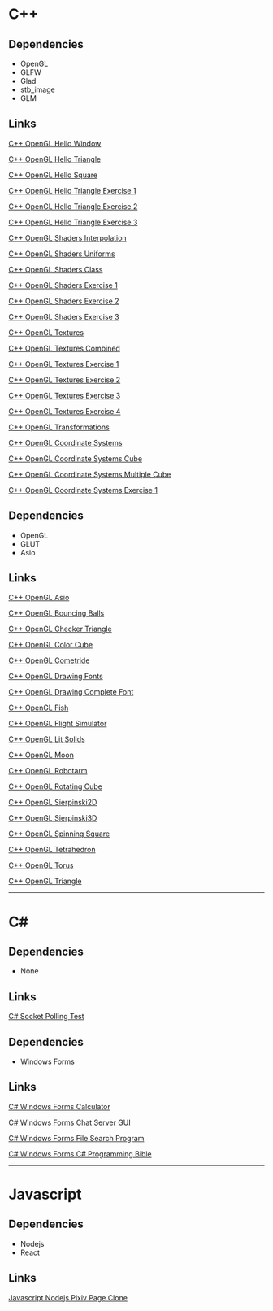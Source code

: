 # C++

## Dependencies
- OpenGL
- GLFW
- Glad
- stb_image
- GLM

## Links

[C++ OpenGL Hello Window](https://github.com/C13H12N4O2/playground/tree/main/C%2B%2B%20OpenGL%20Hello%20Window)

[C++ OpenGL Hello Triangle](https://github.com/C13H12N4O2/playground/tree/main/C%2B%2B%20OpenGL%20Hello%20Triangle)

[C++ OpenGL Hello Square](https://github.com/C13H12N4O2/playground/tree/main/C%2B%2B%20OpenGL%20Hello%20Square)

[C++ OpenGL Hello Triangle Exercise 1](https://github.com/C13H12N4O2/playground/tree/main/C%2B%2B%20OpenGL%20Hello%20Triangle%20Exercise%201)

[C++ OpenGL Hello Triangle Exercise 2](https://github.com/C13H12N4O2/playground/tree/main/C%2B%2B%20OpenGL%20Hello%20Triangle%20Exercise%202)

[C++ OpenGL Hello Triangle Exercise 3](https://github.com/C13H12N4O2/playground/tree/main/C%2B%2B%20OpenGL%20Hello%20Triangle%20Exercise%203)

[C++ OpenGL Shaders Interpolation](https://github.com/C13H12N4O2/playground/tree/main/C%2B%2B%20OpenGL%20Shaders%20Interpolation)

[C++ OpenGL Shaders Uniforms](https://github.com/C13H12N4O2/playground/tree/main/C%2B%2B%20OpenGL%20Shaders%20Uniforms)

[C++ OpenGL Shaders Class](https://github.com/C13H12N4O2/playground/tree/main/C%2B%2B%20OpenGL%20Shaders%20Class)

[C++ OpenGL Shaders Exercise 1](https://github.com/C13H12N4O2/playground/tree/main/C%2B%2B%20OpenGL%20Shaders%20Exercies%201)

[C++ OpenGL Shaders Exercise 2](https://github.com/C13H12N4O2/playground/tree/main/C%2B%2B%20OpenGL%20Shaders%20Exercise%202)

[C++ OpenGL Shaders Exercise 3](https://github.com/C13H12N4O2/playground/tree/main/C%2B%2B%20OpenGL%20Shaders%20Exercise%203)

[C++ OpenGL Textures](https://github.com/C13H12N4O2/playground/tree/main/C%2B%2B%20OpenGL%20Textures)

[C++ OpenGL Textures Combined](https://github.com/C13H12N4O2/playground/tree/main/C%2B%2B%20OpenGL%20Textures%20Combined)

[C++ OpenGL Textures Exercise 1](https://github.com/C13H12N4O2/playground/tree/main/C%2B%2B%20OpenGL%20Textures%20Exercise%201)

[C++ OpenGL Textures Exercise 2](https://github.com/C13H12N4O2/playground/tree/main/C%2B%2B%20OpenGL%20Textures%20Exercies%202)

[C++ OpenGL Textures Exercise 3](https://github.com/C13H12N4O2/playground/tree/main/C%2B%2B%20OpenGL%20Textures%20Exercies%203)

[C++ OpenGL Textures Exercise 4](https://github.com/C13H12N4O2/playground/tree/main/C%2B%2B%20OpenGL%20Textures%20Exercise%204)

[C++ OpenGL Transformations](https://github.com/C13H12N4O2/playground/tree/main/C%2B%2B%20OpenGL%20Transformations)

[C++ OpenGL Coordinate Systems](https://github.com/C13H12N4O2/playground/tree/main/C%2B%2B%20OpenGL%20Coordinate%20Systems)

[C++ OpenGL Coordinate Systems Cube](https://github.com/C13H12N4O2/playground/tree/main/C%2B%2B%20OpenGL%20Coordinate%20Systems%20Cube)

[C++ OpenGL Coordinate Systems Multiple Cube](https://github.com/C13H12N4O2/playground/tree/main/C%2B%2B%20OpenGL%20Coordinate%20Systems%20multiple%20Cubes)

[C++ OpenGL Coordinate Systems Exercise 1](https://github.com/C13H12N4O2/playground/tree/main/C%2B%2B%20OpenGL%20Coordinate%20Systems%20Exercise%201)



## Dependencies
- OpenGL
- GLUT
- Asio

## Links

[C++ OpenGL Asio](https://github.com/C13H12N4O2/playground/tree/main/C%2B%2B%20OpenGL%20Asio%20Test)

[C++ OpenGL Bouncing Balls](https://github.com/C13H12N4O2/playground/tree/main/C%2B%2B%20OpenGL%20Bouncing%20Balls)

[C++ OpenGL Checker Triangle](https://github.com/C13H12N4O2/playground/tree/main/C%2B%2B%20OpenGL%20Checker%20Triangle)

[C++ OpenGL Color Cube](https://github.com/C13H12N4O2/playground/tree/main/C%2B%2B%20OpenGL%20Color%20Cube)

[C++ OpenGL Cometride](https://github.com/C13H12N4O2/playground/tree/main/C%2B%2B%20OpenGL%20Cometride)

[C++ OpenGL Drawing Fonts](https://github.com/C13H12N4O2/playground/tree/main/C%2B%2B%20OpenGL%20Drawing%20Fonts)

[C++ OpenGL Drawing Complete Font](https://github.com/C13H12N4O2/playground/tree/main/C%2B%2B%20OpenGL%20Drawing%20a%20Complete%20Font)

[C++ OpenGL Fish](https://github.com/C13H12N4O2/playground/tree/main/C%2B%2B%20OpenGL%20Fish)

[C++ OpenGL Flight Simulator](https://github.com/C13H12N4O2/playground/tree/main/C%2B%2B%20OpenGL%20Flight%20Simulator)

[C++ OpenGL Lit Solids](https://github.com/C13H12N4O2/playground/tree/main/C%2B%2B%20OpenGL%20Lit%20Solids)

[C++ OpenGL Moon](https://github.com/C13H12N4O2/playground/tree/main/C%2B%2B%20OpenGL%20Moon)

[C++ OpenGL Robotarm](https://github.com/C13H12N4O2/playground/tree/main/C%2B%2B%20OpenGL%20Robotarm)

[C++ OpenGL Rotating Cube](https://github.com/C13H12N4O2/playground/tree/main/C%2B%2B%20OpenGL%20Rotating%20Cube)

[C++ OpenGL Sierpinski2D](https://github.com/C13H12N4O2/playground/tree/main/C%2B%2B%20OpenGL%20Sierpinski2D)

[C++ OpenGL Sierpinski3D](https://github.com/C13H12N4O2/playground/tree/main/C%2B%2B%20OpenGL%20Sierpinski3D)

[C++ OpenGL Spinning Square](https://github.com/C13H12N4O2/playground/tree/main/C%2B%2B%20OpenGL%20Spinning%20Square)

[C++ OpenGL Tetrahedron](https://github.com/C13H12N4O2/playground/tree/main/C%2B%2B%20OpenGL%20Tetrahedron)

[C++ OpenGL Torus](https://github.com/C13H12N4O2/playground/tree/main/C%2B%2B%20OpenGL%20Torus)

[C++ OpenGL Triangle](https://github.com/C13H12N4O2/playground/tree/main/C%2B%2B%20OpenGL%20Triangle)

---

# C#

## Dependencies
- None

## Links

[C# Socket Polling Test](https://github.com/C13H12N4O2/playground/tree/main/C%23%20Socket%20Polling%20Test)

## Dependencies
- Windows Forms

## Links

[C# Windows Forms Calculator](https://github.com/C13H12N4O2/playground/tree/main/C%23%20Calculator)

[C# Windows Forms Chat Server GUI](https://github.com/C13H12N4O2/playground/tree/main/C%23%20Chat%20Server%20GUI)

[C# Windows Forms File Search Program](https://github.com/C13H12N4O2/playground/tree/main/C%23%20File%20Search%20Program)

[C# Windows Forms C# Programming Bible](https://github.com/C13H12N4O2/playground/tree/main/C%23%20Programming%20Bible)

---

# Javascript

## Dependencies
- Nodejs
- React

## Links

[Javascript Nodejs Pixiv Page Clone](https://github.com/C13H12N4O2/playground/tree/main/NodeJS%20Pixiv%20Page%20Clone)
